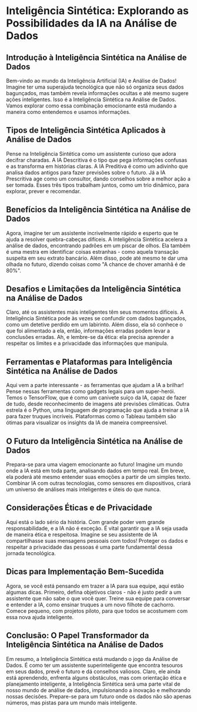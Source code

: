 # Inteligência Sintética: Explorando as Possibilidades da IA na Análise de Dados

## Introdução à Inteligência Sintética na Análise de Dados

Bem-vindo ao mundo da Inteligência Artificial (IA) e Análise de Dados! Imagine ter uma superajuda tecnológica que não só organiza seus dados bagunçados, mas também revela informações ocultas e até mesmo sugere ações inteligentes. Isso é a Inteligência Sintética na Análise de Dados. Vamos explorar como essa combinação emocionante está mudando a maneira como entendemos e usamos informações.

## Tipos de Inteligência Sintética Aplicados à Análise de Dados

Pense na Inteligência Sintética como um assistente curioso que adora decifrar charadas. A IA Descritiva é o tipo que pega informações confusas e as transforma em histórias claras. A IA Preditiva é como um adivinho que analisa dados antigos para fazer previsões sobre o futuro. Já a IA Prescritiva age como um consultor, dando conselhos sobre a melhor ação a ser tomada. Esses três tipos trabalham juntos, como um trio dinâmico, para explorar, prever e recomendar.

## Benefícios da Inteligência Sintética na Análise de Dados

Agora, imagine ter um assistente incrivelmente rápido e esperto que te ajuda a resolver quebra-cabeças difíceis. A Inteligência Sintética acelera a análise de dados, encontrando padrões em um piscar de olhos. Ela também é uma mestra em identificar coisas estranhas - como aquela transação suspeita em seu extrato bancário. Além disso, pode até mesmo te dar uma olhada no futuro, dizendo coisas como "A chance de chover amanhã é de 80%".

## Desafios e Limitações da Inteligência Sintética na Análise de Dados

Claro, até os assistentes mais inteligentes têm seus momentos difíceis. A Inteligência Sintética pode às vezes se confundir com dados bagunçados, como um detetive perdido em um labirinto. Além disso, ela só conhece o que foi alimentado a ela, então, informações erradas podem levar a conclusões erradas. Ah, e lembre-se da ética: ela precisa aprender a respeitar os limites e a privacidade das informações que manipula.

## Ferramentas e Plataformas para Inteligência Sintética na Análise de Dados

Aqui vem a parte interessante - as ferramentas que ajudam a IA a brilhar! Pense nessas ferramentas como gadgets legais para um super-herói. Temos o TensorFlow, que é como um canivete suíço da IA, capaz de fazer de tudo, desde reconhecimento de imagens até previsões climáticas. Outra estrela é o Python, uma linguagem de programação que ajuda a treinar a IA para fazer truques incríveis. Plataformas como o Tableau também são ótimas para visualizar os insights da IA de maneira compreensível.

## O Futuro da Inteligência Sintética na Análise de Dados

Prepara-se para uma viagem emocionante ao futuro! Imagine um mundo onde a IA está em toda parte, analisando dados em tempo real. Em breve, ela poderá até mesmo entender suas emoções a partir de um simples texto. Combinar IA com outras tecnologias, como sensores em dispositivos, criará um universo de análises mais inteligentes e úteis do que nunca.

## Considerações Éticas e de Privacidade

Aqui está o lado sério da história. Com grande poder vem grande responsabilidade, e a IA não é exceção. É vital garantir que a IA seja usada de maneira ética e respeitosa. Imagine se seu assistente de IA compartilhasse suas mensagens pessoais com todos! Proteger os dados e respeitar a privacidade das pessoas é uma parte fundamental dessa jornada tecnológica.

## Dicas para Implementação Bem-Sucedida

Agora, se você está pensando em trazer a IA para sua equipe, aqui estão algumas dicas. Primeiro, defina objetivos claros - não é justo pedir a um assistente que não sabe o que você quer. Treine sua equipe para conversar e entender a IA, como ensinar truques a um novo filhote de cachorro. Comece pequeno, com projetos piloto, para que todos se acostumem com essa nova ajuda inteligente.

## Conclusão: O Papel Transformador da Inteligência Sintética na Análise de Dados

Em resumo, a Inteligência Sintética está mudando o jogo da Análise de Dados. É como ter um assistente superinteligente que encontra tesouros em seus dados, prevê o futuro e dá conselhos valiosos. Claro, ele ainda está aprendendo, enfrenta alguns obstáculos, mas com orientação ética e planejamento inteligente, a Inteligência Sintética será uma parte vital de nosso mundo de análise de dados, impulsionando a inovação e melhorando nossas decisões. Prepare-se para um futuro onde os dados não são apenas números, mas pistas para um mundo mais inteligente.
